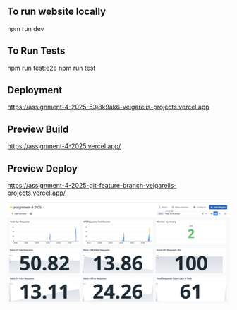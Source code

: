 ## To run website locally
npm run dev

## To Run Tests
npm run test:e2e
npm run test

## Deployment 
https://assignment-4-2025-53j8k9ak6-veigarelis-projects.vercel.app

## Preview Build
https://assignment-4-2025.vercel.app/

## Preview Deploy
https://assignment-4-2025-git-feature-branch-veigarelis-projects.vercel.app/

![Datadog Dashboard](./datadog.png)